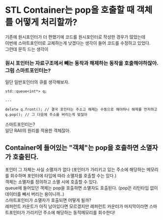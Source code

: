 # STL Container는 pop을 호출할 때 객체를 어떻게 처리할까?

기존에 원시포인터가 더 편했기에 코드를 원시포인터로 작성한 경우가 많았는데 <br/>
이번에 스마트포인터로 교체하는게 낫겠다는 생각이 들어 코드를 수정하고 있었다. <br/>
그런데 문득 드는 생각이
### 원시 포인터는 자료구조에서 빼는 동작과 해제하는 동작을 호출해야하잖아. 그럼 스마트포인터는?
일단 일반포인터의 큐를 생각해보자.

    std::queue<int*> q;

    ...
    
    delete q.front(); // 결국 포인터는 주소고 해제는 수동으로 해야하니 해제를 먼저하고
    q.pop(); // 그 다음에 주소를 버리는게 맞잖아

스마트포인터는?<br/>
일단 RAII의 원리를 적용한 객체잖아.

## Container에 들어있는 "객체"는 pop을 호출하면 소멸자가 호출된다.
포인터 그 자체는 사실 소멸자가 없다 (포인터가 가리키고 있는 주소에 해당하는 메모리를 회수하며 포인터에 타입에 따라 소멸자를 호출할 수는 있다.) <br/>
객체는 소멸자를 정의하고 소멸 시에 호출할 수 있다. <br/>
queue에 들어있던 객체는 pop을 호출하면 소멸자도 호출된다. (pop은 리턴타입 없이 데이터를 빼서 버리는 용이니까..) <br/>
스마트포인터가 소멸자가 호출되면 어떻게 될까? <br/>
레퍼런트 카운트가 아직 남아있다면 모르겠지만 레퍼런트 카운터가 마지막이라면 스마트포인터가 가리키던 주소에 해당하는 동적메모리를 회수한다!

